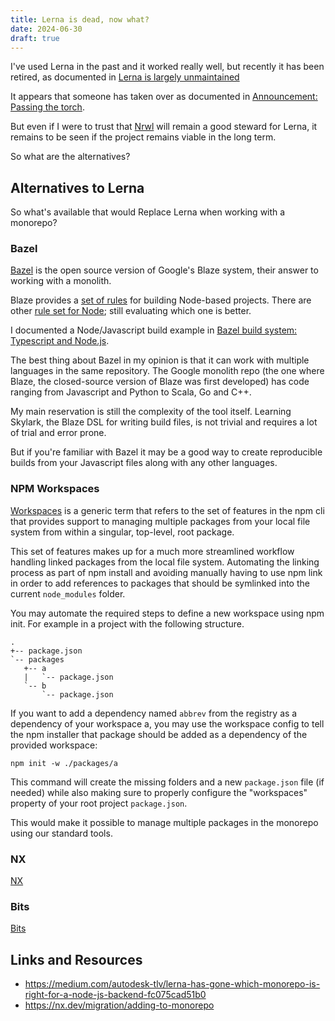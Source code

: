 ```yaml
---
title: Lerna is dead, now what?
date: 2024-06-30
draft: true
---
```


I've used Lerna in the past and it worked really well, but recently it has been retired, as documented in [Lerna is largely unmaintained](https://github.com/lerna/lerna/issues/2703)

It appears that someone has taken over as documented in [Announcement: Passing the torch](https://github.com/lerna/lerna/issues/3121).

But even if I were to trust that [Nrwl](https://nrwl.io/) will remain a good steward for Lerna, it remains to be seen if the project remains viable in the long term.

So what are the alternatives?

## Alternatives to Lerna

So what's available that would Replace Lerna when working with a monorepo?

### Bazel

[Bazel](https://bazel.build/) is the open source version of Google's Blaze system, their answer to working with a monolith.

Blaze provides a [set of rules](https://bazelbuild.github.io/rules_nodejs/) for building Node-based projects. There are other [rule set for Node](https://bazelbuild.github.io/rules_nodejs/); still evaluating which one is better.

I documented a Node/Javascript build example in [Bazel build system: Typescript and Node.js](https://publishing-project.rivendellweb.net/bazel-build-system-typescript-and-node-js/).

The best thing about Bazel in my opinion is that it can work with multiple languages in the same repository. The Google monolith repo (the one where Blaze, the closed-source version of Blaze was first developed) has code ranging from Javascript and Python to Scala, Go and C++.

My main reservation is still the complexity of the tool itself. Learning Skylark, the Blaze DSL for writing build files, is not trivial and requires a lot of trial and error prone.

But if you're familiar with Bazel it may be a good way to create reproducible builds from your Javascript files along with any other languages.

### NPM Workspaces

[Workspaces](https://docs.npmjs.com/cli/v8/using-npm/workspaces) is a generic term that refers to the set of features in the npm cli that provides support to managing multiple packages from your local file system from within a singular, top-level, root package.

This set of features makes up for a much more streamlined workflow handling linked packages from the local file system. Automating the linking process as part of npm install and avoiding manually having to use npm link in order to add references to packages that should be symlinked into the current `node_modules` folder.

You may automate the required steps to define a new workspace using npm init. For example in a project with the following structure.

```text
.
+-- package.json
`-- packages
   +-- a
   |   `-- package.json
   `-- b
       `-- package.json
```

If you want to add a dependency named `abbrev` from the registry as a dependency of your workspace a, you may use the workspace config to tell the npm installer that package should be added as a dependency of the provided workspace:

```npm
npm init -w ./packages/a
```

This command will create the missing folders and a new `package.json` file (if needed) while also making sure to properly configure the "workspaces" property of your root project `package.json`.

This would make it possible to manage multiple packages in the monorepo using our standard tools.

### NX

[NX](https://nx.dev/)

### Bits

[Bits](https://bit.dev/)

## Links and Resources

* <https://medium.com/autodesk-tlv/lerna-has-gone-which-monorepo-is-right-for-a-node-js-backend-fc075cad51b0>
* <https://nx.dev/migration/adding-to-monorepo>


